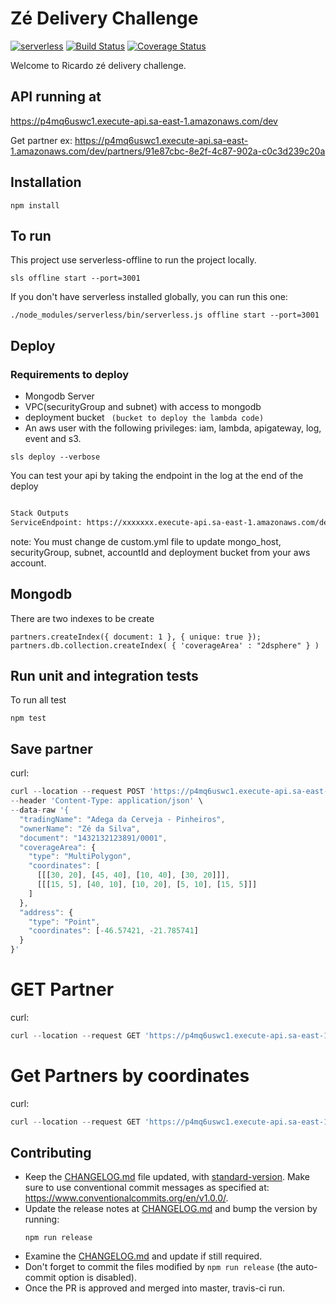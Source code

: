 # Zé Delivery Challenge

[![serverless][sls-image]][sls-url]
[![Build Status][travis-image]][travis-url]
[![Coverage Status][coveralls-image]][coveralls-url]

Welcome to Ricardo zé delivery challenge.

## API running at

https://p4mq6uswc1.execute-api.sa-east-1.amazonaws.com/dev

Get partner ex: https://p4mq6uswc1.execute-api.sa-east-1.amazonaws.com/dev/partners/91e87cbc-8e2f-4c87-902a-c0c3d239c20a

## Installation

```
npm install
```

## To run

This project use serverless-offline to run the project locally.

```
sls offline start --port=3001
```

If you don't have serverless installed globally, you can run this one:

```
./node_modules/serverless/bin/serverless.js offline start --port=3001
```

## Deploy

### Requirements to deploy

- Mongodb Server
- VPC(securityGroup and subnet) with access to mongodb
- deployment bucket ` (bucket to deploy the lambda code)`
- An aws user with the following privileges: iam, lambda, apigateway, log, event and s3.

```
sls deploy --verbose
```

You can test your api by taking the endpoint in the log at the end of the deploy

```bash

Stack Outputs
ServiceEndpoint: https://xxxxxxx.execute-api.sa-east-1.amazonaws.com/dev
```

note: You must change de custom.yml file to update mongo_host, securityGroup, subnet, accountId and deployment bucket from your aws account.

## Mongodb

There are two indexes to be create

```
partners.createIndex({ document: 1 }, { unique: true });
partners.db.collection.createIndex( { 'coverageArea' : "2dsphere" } )
```

## Run unit and integration tests

To run all test

```
npm test
```

## Save partner

curl:

```js
curl --location --request POST 'https://p4mq6uswc1.execute-api.sa-east-1.amazonaws.com/dev/partners' \
--header 'Content-Type: application/json' \
--data-raw '{
  "tradingName": "Adega da Cerveja - Pinheiros",
  "ownerName": "Zé da Silva",
  "document": "1432132123891/0001",
  "coverageArea": {
    "type": "MultiPolygon",
    "coordinates": [
      [[[30, 20], [45, 40], [10, 40], [30, 20]]],
      [[[15, 5], [40, 10], [10, 20], [5, 10], [15, 5]]]
    ]
  },
  "address": {
    "type": "Point",
    "coordinates": [-46.57421, -21.785741]
  }
}'

```

# GET Partner

curl:

```js
curl --location --request GET 'https://p4mq6uswc1.execute-api.sa-east-1.amazonaws.com/dev/partners/91e87cbc-8e2f-4c87-902a-c0c3d239c20a'
```

# Get Partners by coordinates

curl:

```js
curl --location --request GET 'https://p4mq6uswc1.execute-api.sa-east-1.amazonaws.com/dev/partners/latitude/20/longitude/30'
```

## Contributing

- Keep the [CHANGELOG.md](CHANGELOG.md) file updated, with [standard-version](https://github.com/conventional-changelog/standard-version). Make sure to use conventional commit messages as specified at: https://www.conventionalcommits.org/en/v1.0.0/.
- Update the release notes at [CHANGELOG.md](CHANGELOG.md) and bump the version by running:
  ```
  npm run release
  ```
- Examine the [CHANGELOG.md](CHANGELOG.md) and update if still required.
- Don't forget to commit the files modified by `npm run release` (the auto-commit option is disabled).
- Once the PR is approved and merged into master, travis-ci run.

[sls-image]: http://public.serverless.com/badges/v3.svg
[sls-url]: http://www.serverless.com
[travis-image]: https://travis-ci.com/MozartLino/test-ze-delivery.svg?token=aJRRfnEXpnSoXxWf96zv&branch=master
[travis-url]: https://travis-ci.com/github/MozartLino/test-ze-delivery
[coveralls-image]: https://coveralls.io/repos/github/MozartLino/test-ze-delivery/badge.svg?branch=master
[coveralls-url]: https://coveralls.io/github/MozartLino/test-ze-delivery?branch=master
